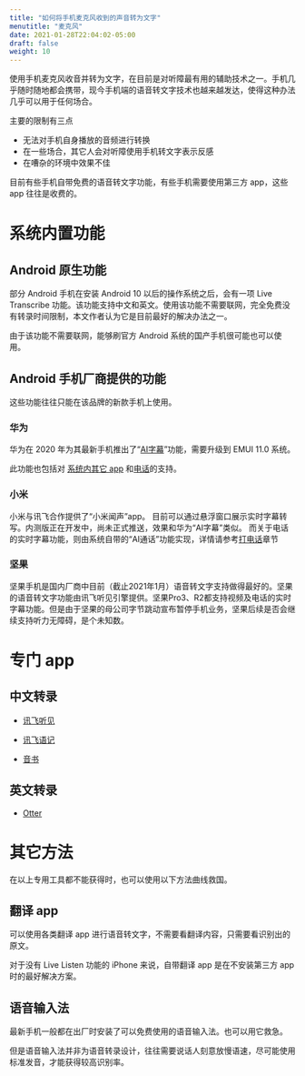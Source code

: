```yaml
---
title: "如何将手机麦克风收到的声音转为文字"
menutitle: "麦克风"
date: 2021-01-28T22:04:02-05:00
draft: false
weight: 10
---
```


使用手机麦克风收音并转为文字，在目前是对听障最有用的辅助技术之一。手机几乎随时随地都会携带，现今手机端的语音转文字技术也越来越发达，使得这种办法几乎可以用于任何场合。

主要的限制有三点

- 无法对手机自身播放的音频进行转换
- 在一些场合，其它人会对听障使用手机转文字表示反感
- 在嘈杂的环境中效果不佳

目前有些手机自带免费的语音转文字功能，有些手机需要使用第三方 app，这些 app 往往是收费的。

# 系统内置功能

## Android 原生功能

部分 Android 手机在安装 Android 10 以后的操作系统之后，会有一项 Live Transcribe 功能。该功能支持中文和英文。使用该功能不需要联网，完全免费没有转录时间限制，本文作者认为它是目前最好的解决办法之一。

由于该功能不需要联网，能够刷官方 Android 系统的国产手机很可能也可以使用。

## Android 手机厂商提供的功能

这些功能往往只能在该品牌的新款手机上使用。

### 华为

华为在 2020 年为其最新手机推出了“[AI字幕](https://consumer.huawei.com/cn/support/content/zh-cn15768919/)”功能，需要升级到 EMUI 11.0 系统。

此功能也包括对 [系统内其它 app](../internal) 和[电话](../call)的支持。

### 小米

小米与讯飞合作提供了“小米闻声”app。
目前可以通过悬浮窗口展示实时字幕转写。内测版正在开发中，尚未正式推送，效果和华为“AI字幕”类似。
而关于电话的实时字幕功能，则由系统自带的“AI通话”功能实现，详情请参考[打电话](../call)章节

### 坚果

坚果手机是国内厂商中目前（截止2021年1月）语音转文字支持做得最好的。坚果的语音转文字功能由讯飞听见引擎提供。坚果Pro3、R2都支持视频及电话的实时字幕功能。但是由于坚果的母公司字节跳动宣布暂停手机业务，坚果后续是否会继续支持听力无障碍，是个未知数。

# 专门 app

## 中文转录

- [讯飞听见](https://www.iflyrec.com/)

- [讯飞语记](http://www.iyuji.cn/)

- [音书](http://www.voibook.com/)

## 英文转录

- [Otter](https://otter.ai/)

# 其它方法

在以上专用工具都不能获得时，也可以使用以下方法曲线救国。

## 翻译 app

可以使用各类翻译 app 进行语音转文字，不需要看翻译内容，只需要看识别出的原文。

对于没有 Live Listen 功能的 iPhone 来说，自带翻译 app 是在不安装第三方 app 时的最好解决方案。

## 语音输入法

最新手机一般都在出厂时安装了可以免费使用的语音输入法。也可以用它救急。

但是语音输入法并非为语音转录设计，往往需要说话人刻意放慢语速，尽可能使用标准发音，才能获得较高识别率。

